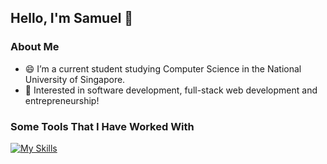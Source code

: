## Hello, I'm Samuel 👋

### About Me
- 😄 I’m a current student studying Computer Science in the National University of Singapore.
- 🔭 Interested in software development, full-stack web development and entrepreneurship!

### Some Tools That I Have Worked With
[![My Skills](https://skillicons.dev/icons?i=py,java,cpp,js,ts,html,css,react,ruby,rails,django,flask,postgres,sqlite)](https://skillicons.dev)
          
